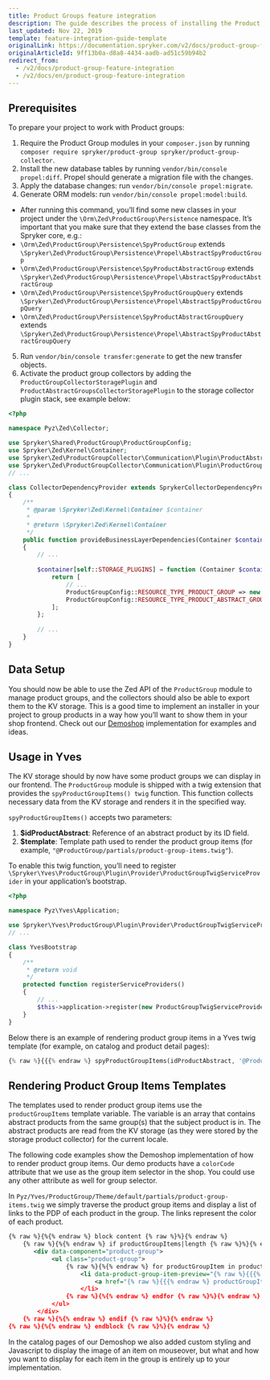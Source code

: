 ```yaml
---
title: Product Groups feature integration
description: The guide describes the process of installing the Product Group feature in your project.
last_updated: Nov 22, 2019
template: feature-integration-guide-template
originalLink: https://documentation.spryker.com/v2/docs/product-group-feature-integration
originalArticleId: 9ff13b0a-d8a8-4434-aadb-ad51c59b94b2
redirect_from:
  - /v2/docs/product-group-feature-integration
  - /v2/docs/en/product-group-feature-integration
---
```


## Prerequisites

To prepare your project to work with Product groups:

1. Require the Product Group modules in your `composer.json` by running `composer require spryker/product-group spryker/product-group-collector`.
2. Install the new database tables by running `vendor/bin/console propel:diff`. Propel should generate a migration file with the changes.
3. Apply the database changes: run `vendor/bin/console propel:migrate`.
4. Generate ORM models: run `vendor/bin/console propel:model:build`.
* After running this command, you’ll find some new classes in your project under the `\Orm\Zed\ProductGroup\Persistence` namespace. It’s important that you make sure that they extend the base classes from the Spryker core, e.g.:
* `\Orm\Zed\ProductGroup\Persistence\SpyProductGroup` extends `\Spryker\Zed\ProductGroup\Persistence\Propel\AbstractSpyProductGroup`
* `\Orm\Zed\ProductGroup\Persistence\SpyProductAbstractGroup` extends `\Spryker\Zed\ProductGroup\Persistence\Propel\AbstractSpyProductAbstractGroup`
* `\Orm\Zed\ProductGroup\Persistence\SpyProductGroupQuery` extends `\Spryker\Zed\ProductGroup\Persistence\Propel\AbstractSpyProductGroupQuery`
* `\Orm\Zed\ProductGroup\Persistence\SpyProductAbstractGroupQuery` extends `\Spryker\Zed\ProductGroup\Persistence\Propel\AbstractSpyProductAbstractGroupQuery`

5. Run `vendor/bin/console transfer:generate` to get the new transfer objects.
6. Activate the product group collectors by adding the `ProductGroupCollectorStoragePlugin` and  `ProductAbstractGroupsCollectorStoragePlugin` to the storage collector plugin stack, see example below:

```php
<?php

namespace Pyz\Zed\Collector;

use Spryker\Shared\ProductGroup\ProductGroupConfig;
use Spryker\Zed\Kernel\Container;
use Spryker\Zed\ProductGroupCollector\Communication\Plugin\ProductAbstractGroupsCollectorStoragePlugin;
use Spryker\Zed\ProductGroupCollector\Communication\Plugin\ProductGroupCollectorStoragePlugin;
// ...

class CollectorDependencyProvider extends SprykerCollectorDependencyProvider
{
    /**
     * @param \Spryker\Zed\Kernel\Container $container
     *
     * @return \Spryker\Zed\Kernel\Container
     */
    public function provideBusinessLayerDependencies(Container $container)
    {
        // ...
       
        $container[self::STORAGE_PLUGINS] = function (Container $container) {
            return [
                // ...
                ProductGroupConfig::RESOURCE_TYPE_PRODUCT_GROUP => new ProductGroupCollectorStoragePlugin(),
                ProductGroupConfig::RESOURCE_TYPE_PRODUCT_ABSTRACT_GROUPS => new ProductAbstractGroupsCollectorStoragePlugin(),
            ];
        };
        
        // ...
    }
}
```

## Data Setup
You should now be able to use the Zed API of the `ProductGroup` module to manage product groups, and the collectors should also be able to export them to the KV storage. This is a good time to implement an installer in your project to group products in a way how you’ll want to show them in your shop frontend. Check out our [Demoshop](https://github.com/spryker/demoshop) implementation for examples and ideas.

## Usage in Yves
The KV storage should by now have some product groups we can display in our frontend.
The `ProductGroup` module is shipped with a twig extension that provides the `spyProductGroupItems() twig` function. This function collects necessary data from the KV storage and renders it in the specified way.

`spyProductGroupItems()` accepts two parameters:
1. **$idProductAbstract**: Reference of an abstract product by its ID field.
2. **$template**: Template path used to render the product group items (for example, `"@ProductGroup/partials/product-group-items.twig"`).

To enable this twig function, you’ll need to register `\Spryker\Yves\ProductGroup\Plugin\Provider\ProductGroupTwigServiceProvider` in your application’s bootstrap.

```php
<?php

namespace Pyz\Yves\Application;

use Spryker\Yves\ProductGroup\Plugin\Provider\ProductGroupTwigServiceProvider;
// ...

class YvesBootstrap
{
    /**
     * @return void
     */
    protected function registerServiceProviders()
    {
        // ...
        $this->application->register(new ProductGroupTwigServiceProvider());
    }
}
```

Below there is an example of rendering product group items in a Yves twig template (for example, on catalog and product detail pages):

```php
{% raw %}{{{% endraw %} spyProductGroupItems(idProductAbstract, '@ProductGroup/partials/product-group-items.twig') {% raw %}}}{% endraw %}
```

## Rendering Product Group Items Templates
The templates used to render product group items use the `productGroupItems` template variable. The variable is an array that contains abstract products from the same group(s) that the subject product is in. The abstract products are read from the KV storage (as they were stored by the storage product collector) for the current locale.

The following code examples show the Demoshop implementation of how to render product group items. Our demo products have a `colorCode` attribute that we use as the group item selector in the shop. You could use any other attribute as well for group selector.

In `Pyz/Yves/ProductGroup/Theme/default/partials/product-group-items.twig` we simply traverse the product group items and display a list of links to the PDP of each product in the group. The links represent the color of each product.

```xml
{% raw %}{%{% endraw %} block content {% raw %}%}{% endraw %}
    {% raw %}{%{% endraw %} if productGroupItems|length {% raw %}%}{% endraw %}
       <div data-component="product-group">
            <ul class="product-group">
                {% raw %}{%{% endraw %} for productGroupItem in productGroupItems {% raw %}%}{% endraw %}
                    <li data-product-group-item-preview="{% raw %}{{{% endraw %} productGroupItem.imageSets.default[0].externalUrlSmall {% raw %}}}{% endraw %}">
                        <a href="{% raw %}{{{% endraw %} productGroupItem.url {% raw %}}}{% endraw %}" {% raw %}{%{% endraw %} if productGroupItem.colorCode {% raw %}%}{% endraw %}style="background-color: {% raw %}{{{% endraw %} productGroupItem.colorCode {% raw %}}}{% endraw %};"{% raw %}{%{% endraw %} endif {% raw %}%}{% endraw %}></a>
                    </li>
                {% raw %}{%{% endraw %} endfor {% raw %}%}{% endraw %}
            </ul>
        </div>
    {% raw %}{%{% endraw %} endif {% raw %}%}{% endraw %}
{% raw %}{%{% endraw %} endblock {% raw %}%}{% endraw %}
```

In the catalog pages of our Demoshop we also added custom styling and Javascript to display the image of an item on mouseover, but what and how you want to display for each item in the group is entirely up to your implementation.
